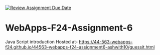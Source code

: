 [![Review Assignment Due Date](https://classroom.github.com/assets/deadline-readme-button-22041afd0340ce965d47ae6ef1cefeee28c7c493a6346c4f15d667ab976d596c.svg)](https://classroom.github.com/a/cCoVexb_)
# WebApps-F24-Assignment-6
Java Script introduction
Hosted at- https://44-563-webapps-f24.github.io/44563-webapps-f24-assignment6-ashwith10/guessit.html
